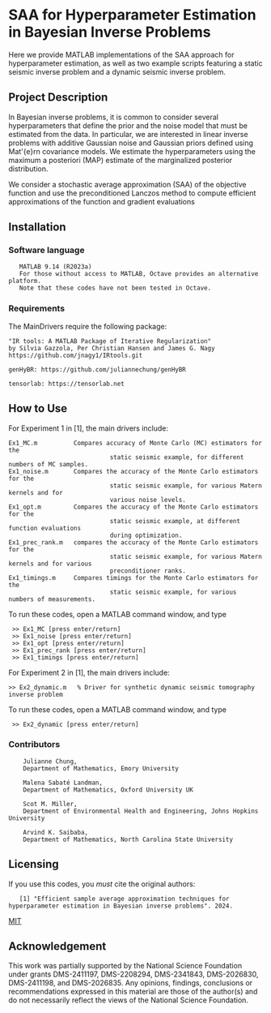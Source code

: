 # SAA for Hyperparameter Estimation in Bayesian Inverse Problems

Here we provide MATLAB implementations of the SAA approach for hyperparameter estimation, as well as two example scripts featuring a static seismic inverse problem and a dynamic seismic inverse problem.

## Project Description

In Bayesian inverse problems, it is common to consider several hyperparameters that define the prior and the noise model that must be estimated from the data. In particular, we are interested in linear inverse problems with additive Gaussian noise and Gaussian priors defined using Mat\'{e}rn covariance models. We estimate the hyperparameters using the maximum a posteriori (MAP) estimate of the marginalized posterior distribution.

We consider a stochastic average approximation (SAA) of the objective function and use the preconditioned Lanczos method to compute efficient approximations of the function and gradient evaluations 
 
## Installation 
### Software language

       MATLAB 9.14 (R2023a)
       For those without access to MATLAB, Octave provides an alternative platform.  
       Note that these codes have not been tested in Octave. 

### Requirements
The MainDrivers require the following package:

    "IR tools: A MATLAB Package of Iterative Regularization"
    by Silvia Gazzola, Per Christian Hansen and James G. Nagy
    https://github.com/jnagy1/IRtools.git

    genHyBR: https://github.com/juliannechung/genHyBR

    tensorlab: https://tensorlab.net

## How to Use
For Experiment 1 in [1], the main drivers include:
    
    Ex1_MC.m          Compares accuracy of Monte Carlo (MC) estimators for the
                                static seismic example, for different numbers of MC samples.                                
    Ex1_noise.m       Compares the accuracy of the Monte Carlo estimators for the
                                static seismic example, for various Matern kernels and for 
                                various noise levels.
    Ex1_opt.m         Compares the accuracy of the Monte Carlo estimators for the
                                static seismic example, at different function evaluations 
                                during optimization.                              
    Ex1_prec_rank.m   compares the accuracy of the Monte Carlo estimators for the
                                static seismic example, for various Matern kernels and for various
                                preconditioner ranks.
    Ex1_timings.m     Compares timings for the Monte Carlo estimators for the
                                static seismic example, for various numbers of measurements.
                                

To run these codes, open a MATLAB command window, and type 
     
     >> Ex1_MC [press enter/return]
     >> Ex1_noise [press enter/return]
     >> Ex1_opt [press enter/return]
     >> Ex1_prec_rank [press enter/return]
     >> Ex1_timings [press enter/return]

For Experiment 2 in [1], the main drivers include:

    >> Ex2_dynamic.m   % Driver for synthetic dynamic seismic tomography inverse problem

To run these codes, open a MATLAB command window, and type 
     
     >> Ex2_dynamic [press enter/return]
     
### Contributors
        Julianne Chung, 
        Department of Mathematics, Emory University
        
        Malena Sabaté Landman, 
        Department of Mathematics, Oxford University UK
        
        Scot M. Miller, 
        Department of Environmental Health and Engineering, Johns Hopkins University
        
        Arvind K. Saibaba, 
        Department of Mathematics, North Carolina State University
	
## Licensing

If you use this codes, you *must* cite the original authors:

       [1] "Efficient sample average approximation techniques for hyperparameter estimation in Bayesian inverse problems". 2024.


[MIT](LICENSE)

## Acknowledgement

This work was partially supported by the National Science Foundation under grants DMS-2411197, DMS-2208294, DMS-2341843, DMS-2026830, DMS-2411198, and DMS-2026835. Any opinions, findings, conclusions or recommendations expressed in this material are those of the author(s) and do not necessarily reflect the views of the National Science Foundation.
